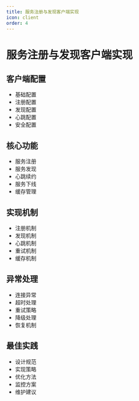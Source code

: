 ```yaml
---
title: 服务注册与发现客户端实现
icon: client
order: 4
---
```


# 服务注册与发现客户端实现

## 客户端配置
- 基础配置
- 注册配置
- 发现配置
- 心跳配置
- 安全配置

## 核心功能
- 服务注册
- 服务发现
- 心跳续约
- 服务下线
- 缓存管理

## 实现机制
- 注册机制
- 发现机制
- 心跳机制
- 重试机制
- 缓存机制

## 异常处理
- 连接异常
- 超时处理
- 重试策略
- 降级处理
- 恢复机制

## 最佳实践
- 设计规范
- 实现策略
- 优化方法
- 监控方案
- 维护建议
